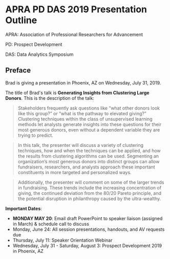# APRA PD DAS 2019 Presentation Outline

APRA: Association of Professional Researchers for Advancement 

PD: Prospect Development

DAS: Data Analytics Symposium

## Preface

Brad is giving a presentation in Phoenix, AZ on Wednesday, July 31, 2019.

The title of Brad's talk is __Generating Insights from Clustering Large Donors__. This is the description of the talk:

> Stakeholders frequently ask questions like “what other donors look like this group?” or “what is the pathway to elevated giving?” Clustering techniques within the class of unsupervised learning methods let analysts generate insights into these questions for their most generous donors, even without a dependent variable they are trying to predict. 

> In this talk, the presenter will discuss a variety of clustering techniques, how and when the techniques can be applied, and how the results from clustering algorithms can be used. Segmenting an organization’s most generous donors into distinct groups can allow fundraisers, researchers, and analysts approach these important constituents in more targeted and personalized ways.

> Additionally, the presenter will comment on some of the larger trends in fundraising. These trends include the increasing concentration of giving, the continued deviation from the 80/20 Pareto principle, and the potential disruption in philanthropy caused by the ultra-wealthy.

__Important Dates__:

- __MONDAY MAY 20__: Email draft PowerPoint to speaker liaison (assigned in March) & schedule call to discuss
- Monday, June 24: All session presentations, handouts, and AV requests due 
- Thursday, July 11: Speaker Orientation Webinar
- Wednesday, July 31 - Saturday, August 3: Prospect Development 2019 in Phoenix, AZ


